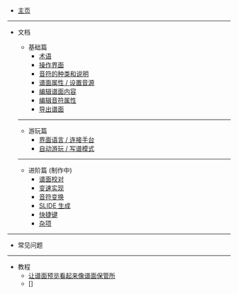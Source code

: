* [主页](/ "Margrete-zh")

***

* 文档
  
  * 基础篇
    * [术语](docs/terminologies)
    * [操作界面](docs/basic/basic-screen-desc)
    * [音符的种类和说明](docs/basic/basic-chart-regulation)
    * [谱面属性 / 设置音源](docs/basic/basic-chart-property)
    * [编辑谱面内容](docs/basic/basic-edit-chart)
    * [编辑音符属性](docs/basic/basic-change-note-attr)
    * [导出谱面](docs/basic/basic-export)

  ***

  * 游玩篇
    * [界面语言 / 连接手台](docs/playing/playing-config)
    * [自动游玩 / 写谱模式](docs/playing/playing-autoplay)

  ***

  * 进阶篇 (制作中)
    * [谱面校对](advanced-proofread)
    * [变速实现](advanced-sv)
    * [音符变换](advanced-transform)
    * [SLIDE 生成](advanced-insert-curved-slide)
    * [快捷键](advanced-shortcut-keys)
    * [杂项](advanced-other)

***

* 常见问题

***

* 教程
  * [让谱面预览看起来像谱面保管所](tutorials/)
  * []
